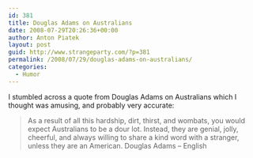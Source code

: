 ```yaml
---
id: 381
title: Douglas Adams on Australians
date: 2008-07-29T20:26:36+00:00
author: Anton Piatek
layout: post
guid: http://www.strangeparty.com/?p=381
permalink: /2008/07/29/douglas-adams-on-australians/
categories:
  - Humor
---
```

I stumbled across a quote from Douglas Adams on Australians which I thought was amusing, and probably very accurate:

> As a result of all this hardship, dirt, thirst, and wombats, you would expect Australians to be a dour lot. Instead, they are genial, jolly, cheerful, and always willing to share a kind word with a stranger, unless they are an American. Douglas Adams &#8211; English